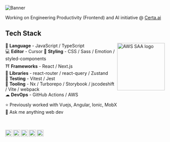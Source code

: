 ![Banner](https://i.imgur.com/gI0q9wP.png)

Working on Engineering Productivity (Frontend) and AI initiative @ [Certa.ai](https://www.getcerta.com/)

## Tech Stack

<img src="https://d1.awsstatic.com/training-and-certification/Certification%20Badges/AWS-Certified_Solutions-Architect_Associate_512x512.d82aee07920970350c427c8d0542bc239180a486.png" align="right" alt="AWS SAA logo" width="150">  


💛 **Language** - JavaScript / TypeScript  
💻 **Editor** - Cursor
🎨 **Styling** - CSS / Sass / Emotion / styled-components  
⛩️ **Frameworks** - React / Next.js  
🔭 **Libraries** - react-router / react-query / Zustand  
🧪 **Testing** - Vitest / Jest  
🚀 **Tooling** - Nx / Turborepo / Storybook / jscodeshift / Vite / webpack  
☁ **DevOps** - GitHub Actions / AWS  

⭐️ Previously worked with Vuejs, Angular, Ionic, MobX  
💬 Ask me anything web dev  

<br/>
<br/>

<a href="https://www.linkedin.com/in/kolhepawan/">
  <img align="left" width="22" src="https://cdn.jsdelivr.net/npm/simple-icons@v3/icons/linkedin.svg">
</a>
<a href="https://twitter.com/Pawan_Kolhe">
  <img align="left" width="22" src="https://cdn.jsdelivr.net/npm/simple-icons@v3/icons/twitter.svg">
</a>
<a href="https://www.instagram.com/pawan_kolhe/">
  <img align="left" width="22" src="https://cdn.jsdelivr.net/npm/simple-icons@v3/icons/instagram.svg">
</a>
<a href="https://codepen.io/pawankolhe/">
  <img align="left" width="22" src="https://cdn.jsdelivr.net/npm/simple-icons@v3/icons/codepen.svg">
</a>
<a href="https://dev.to/pawankolhe">
  <img align="left" width="21" src="https://d2fltix0v2e0sb.cloudfront.net/dev-badge.svg">
</a>
